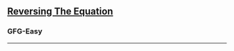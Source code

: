 <h2><a href="https://practice.geeksforgeeks.org/problems/reversing-the-equation2205/1">Reversing The Equation

</a></h2><h3>GFG-Easy</h3><hr>
